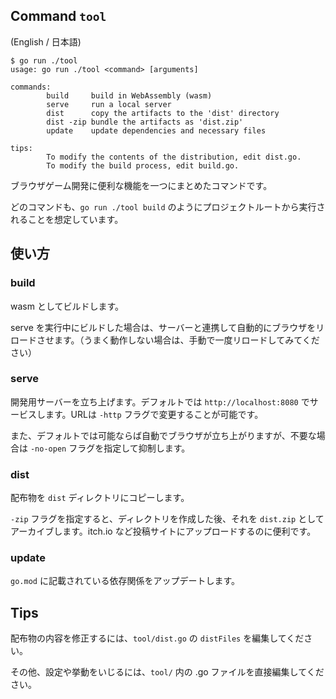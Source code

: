 ## Command `tool`

(English / 日本語)

```
$ go run ./tool
usage: go run ./tool <command> [arguments]

commands:
        build     build in WebAssembly (wasm)
        serve     run a local server
        dist      copy the artifacts to the 'dist' directory
        dist -zip bundle the artifacts as 'dist.zip'
        update    update dependencies and necessary files

tips:
        To modify the contents of the distribution, edit dist.go.
        To modify the build process, edit build.go.
```

ブラウザゲーム開発に便利な機能を一つにまとめたコマンドです。

どのコマンドも、`go run ./tool build` のようにプロジェクトルートから実行されることを想定しています。

## 使い方

### build
wasm としてビルドします。

serve を実行中にビルドした場合は、サーバーと連携して自動的にブラウザをリロードさせます。（うまく動作しない場合は、手動で一度リロードしてみてください）

### serve
開発用サーバーを立ち上げます。デフォルトでは `http://localhost:8080` でサービスします。URLは `-http` フラグで変更することが可能です。

また、デフォルトでは可能ならば自動でブラウザが立ち上がりますが、不要な場合は `-no-open` フラグを指定して抑制します。

### dist
配布物を `dist` ディレクトリにコピーします。

`-zip` フラグを指定すると、ディレクトリを作成した後、それを `dist.zip` としてアーカイブします。itch.io など投稿サイトにアップロードするのに便利です。

### update
`go.mod` に記載されている依存関係をアップデートします。

## Tips

配布物の内容を修正するには、`tool/dist.go` の `distFiles` を編集してください。

その他、設定や挙動をいじるには、`tool/` 内の .go ファイルを直接編集してください。
